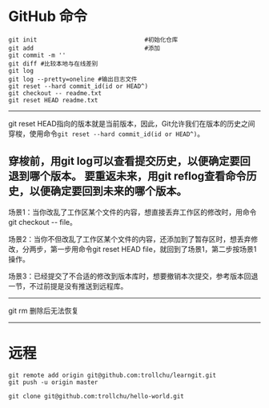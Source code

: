 # GitHub 命令
```
git init                              #初始化仓库
git add                               #添加
git commit -m ''
git diff #比较本地与在线差别
git log
git log --pretty=oneline #输出日志文件
git reset --hard commit_id(id or HEAD^)
git checkout -- readme.txt
git reset HEAD readme.txt
```
---
git reset
HEAD指向的版本就是当前版本，因此，Git允许我们在版本的历史之间穿梭，使用命令```git reset --hard commit_id(id or HEAD^)```。

穿梭前，用git log可以查看提交历史，以便确定要回退到哪个版本。
要重返未来，用git reflog查看命令历史，以便确定要回到未来的哪个版本。
---
场景1：当你改乱了工作区某个文件的内容，想直接丢弃工作区的修改时，用命令git checkout -- file。

场景2：当你不但改乱了工作区某个文件的内容，还添加到了暂存区时，想丢弃修改，分两步，第一步用命令git reset HEAD file，就回到了场景1，第二步按场景1操作。

场景3：已经提交了不合适的修改到版本库时，想要撤销本次提交，参考版本回退一节，不过前提是没有推送到远程库。

---
git rm 删除后无法恢复

---

# 远程
```
git remote add origin git@github.com:trollchu/learngit.git
git push -u origin master

git clone git@github.com:trollchu/hello-world.git
```
